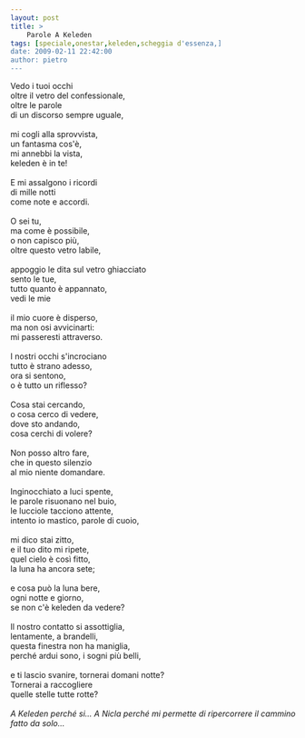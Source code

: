 ```yaml
---
layout: post
title: >
    Parole A Keleden
tags: [speciale,onestar,keleden,scheggia d'essenza,]
date: 2009-02-11 22:42:00
author: pietro
---
```

Vedo i tuoi occhi<br/>oltre il vetro del confessionale,<br/>oltre le parole<br/>di un discorso sempre uguale,<br/><br/>mi cogli alla sprovvista,<br/>un fantasma cos'è,<br/>mi annebbi la vista,<br/>keleden è in te!<br/><br/>E mi assalgono i ricordi<br/>di mille notti<br/>come note e accordi.<br/><br/>O sei tu,<br/>ma come è possibile,<br/>o non capisco più,<br/>oltre questo vetro labile,<br/><br/>appoggio le dita sul vetro ghiacciato<br/>sento le tue,<br/>tutto quanto è appannato,<br/>vedi le mie<br/><br/>il mio cuore è disperso,<br/>ma non osi avvicinarti:<br/>mi passeresti attraverso.<br/><br/>I nostri occhi s'incrociano<br/>tutto è strano adesso,<br/>ora si sentono,<br/>o è tutto un riflesso?<br/><br/>Cosa stai cercando,<br/>o cosa cerco di vedere,<br/>dove sto andando,<br/>cosa cerchi di volere?<br/><br/>Non posso altro fare,<br/>che in questo silenzio<br/>al mio niente domandare.<br/><br/>Inginocchiato a luci spente,<br/>le parole risuonano nel buio,<br/>le lucciole tacciono attente,<br/>intento io mastico, parole di cuoio,<br/><br/>mi dico stai zitto,<br/>e il tuo dito mi ripete,<br/>quel cielo è così fitto,<br/>la luna ha ancora sete;<br/><br/>e cosa può la luna bere,<br/>ogni notte e giorno,<br/>se non c'è keleden da vedere?<br/><br/>Il nostro contatto si assottiglia,<br/>lentamente, a brandelli,<br/>questa finestra non ha maniglia,<br/>perché ardui sono, i sogni più belli,<br/><br/>e ti lascio svanire, tornerai domani notte?<br/>Tornerai a raccogliere<br/>quelle stelle tutte rotte?<br/><br/><span style="font-style: italic">A Keleden perché si... A Nicla perché mi permette di ripercorrere il cammino fatto da solo...</span>
